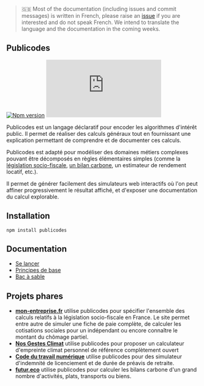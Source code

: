 > 🇬🇧 Most of the documentation (including issues and commit messages) is written in French, please raise an [issue](https://github.com/publicodes/publicodes/issues/new) if you are interested and do not speak French. We intend to translate the language and the documentation in the coming weeks.

## Publicodes

[![Npm version](https://img.shields.io/npm/v/publicodes)](https://www.npmjs.com/package/publicodes)
[![Matrix](https://img.shields.io/matrix/publicodes%3Amatrix.org)](https://app.element.io/#/room/#publicodes:matrix.org)

Publicodes est un langage déclaratif pour encoder les algorithmes d'intérêt
public. Il permet de réaliser des calculs généraux tout en fournissant une
explication permettant de comprendre et de documenter ces calculs.

Publicodes est adapté pour modéliser des domaines métiers complexes pouvant être
décomposés en règles élémentaires simples (comme la [législation socio-fiscale](https://github.com/betagouv/mon-entreprise/tree/master/modele-social/règles),
[un bilan carbone](https://github.com/laem/futureco-data/blob/master/co2.yaml),
un estimateur de rendement locatif, etc.).

Il permet de générer facilement des simulateurs web interactifs où l'on peut affiner
progressivement le résultat affiché, et d'exposer une documentation du calcul explorable.

## Installation

```
npm install publicodes
```

## Documentation

-   [Se lancer](https://publi.codes/docs/tutoriel)
-   [Principes de base](https://publi.codes/docs/manuel/principe-de-base)
-   [Bac à sable](https://publi.codes/studio)

## Projets phares

-   **[mon-entreprise.fr](https://mon-entreprise.urssaf.fr/simulateurs)** utilise publicodes
    pour spécifier l'ensemble des calculs relatifs à la législation socio-fiscale
    en France. Le site permet entre autre de simuler une fiche de paie complète,
    de calculer les cotisations sociales pour un indépendant ou encore connaître
    le montant du chômage partiel.
-   **[Nos Gestes Climat](https://nosgestesclimat.fr)** utilise publicodes pour proposer un calculateur d'empreinte climat personnel de référence complètement ouvert
-   **[Code du travail numérique](https://code.travail.gouv.fr)** utilise publicodes pour des simulateur d'indemnité de licenciement et de durée de préavis de retraite.
-   **[futur.eco](https://futur.eco/)** utilise publicodes pour calculer les bilans
    carbone d'un grand nombre d'activités, plats, transports ou biens.
